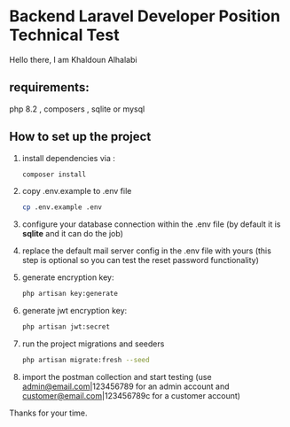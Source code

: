 # Backend Laravel Developer Position Technical Test

Hello there, I am Khaldoun Alhalabi

## requirements:

php 8.2 , composers , sqlite or mysql

## How to set up the project

1. install dependencies via :
    ```bash
   composer install
   ```
2. copy .env.example to .env file
    ```bash 
   cp .env.example .env
    ```

3. configure your database connection within the .env file (by default it is **sqlite** and it can do the job)

4. replace the default mail server config in the .env file with yours (this step is optional so you can test the reset
   password functionality)

5. generate encryption key:
    ```bash
   php artisan key:generate
    ```
6. generate jwt encryption key:
    ```bash
   php artisan jwt:secret
    ```
7. run the project migrations and seeders
    ```bash
   php artisan migrate:fresh --seed
   ```
8. import the postman collection and start testing (use admin@email.com|123456789 for an admin account and
   customer@email.com|123456789c for a customer account)

Thanks for your time.
